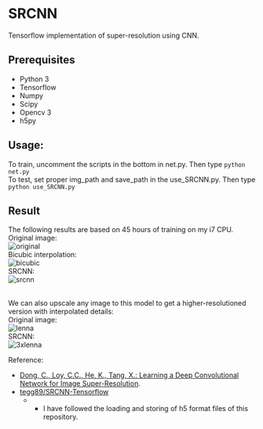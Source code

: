 # SRCNN
Tensorflow implementation of super-resolution using CNN.

## Prerequisites
 * Python 3
 * Tensorflow
 * Numpy
 * Scipy
 * Opencv 3
 * h5py

## Usage:

To train, uncomment the scripts in the bottom in net.py.
Then type `python net.py`
<br>
To test, set proper img_path and save_path in the use_SRCNN.py.
Then type `python use_SRCNN.py`

## Result
The following results are based on 45 hours of training on my i7 CPU.
<br>
Original image:<br>
![original](https://github.com/Edwardlzy/SRCNN/blob/master/result/head_original.png)<br>
Bicubic interpolation:<br>
![bicubic](https://github.com/Edwardlzy/SRCNN/blob/master/result/head_bicubic.png)<br>
SRCNN:<br>
![srcnn](https://github.com/Edwardlzy/SRCNN/blob/master/result/head_test.png)
<br><br>

We can also upscale any image to this model to get a higher-resolutioned version with interpolated details:<br>
Original image:<br>
![lenna](https://github.com/Edwardlzy/SRCNN/blob/master/result/lenna.bmp)<br>
SRCNN:<br>
![3xlenna](https://github.com/Edwardlzy/SRCNN/blob/master/result/lenna_3x.png)

  
Reference:

* [Dong, C., Loy, C.C., He, K., Tang, X.: Learning a Deep Convolutional Network for Image Super-Resolution](http://mmlab.ie.cuhk.edu.hk/projects/SRCNN.html). <br>
* [tegg89/SRCNN-Tensorflow](https://github.com/tegg89/SRCNN-Tensorflow)
  * - I have followed the loading and storing of h5 format files of this repository.
